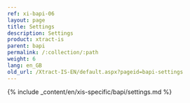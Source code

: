 ```yaml
---
ref: xi-bapi-06
layout: page
title: Settings
description: Settings
product: xtract-is
parent: bapi
permalink: /:collection/:path
weight: 6
lang: en_GB
old_url: /Xtract-IS-EN/default.aspx?pageid=bapi-settings
---
```

{% include _content/en/xis-specific/bapi/settings.md %}
